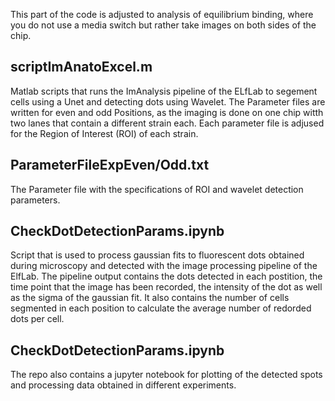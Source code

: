 This part of the code is adjusted to analysis of equilibrium binding, where you do not use a media switch but rather take images on both sides of the chip.

scriptImAnatoExcel.m
--------------------
Matlab scripts that runs the ImAnalysis pipeline of the ELfLab to segement cells using a Unet and detecting dots using Wavelet. The Parameter files are written for even and odd Positions, as the imaging is done on one chip witth two lanes that contain a different strain each. Each parameter file is adjused for the Region of Interest (ROI) of each strain.

ParameterFileExpEven/Odd.txt
----------------------------
The Parameter file with the specifications of ROI and wavelet detection parameters.

CheckDotDetectionParams.ipynb
-----------------------------
Script that is used to process gaussian fits to fluorescent dots obtained during microscopy and detected with the image processing pipeline of the ElfLab. The pipeline output contains the dots detected in each postition, the time point that the image has been recorded, the intensity of the dot as well as the sigma of the gaussian fit. It also contains the number of cells segmented in each position to calculate the average number of redorded dots per cell.

CheckDotDetectionParams.ipynb
-----------------------------
The repo also contains a jupyter notebook for plotting of the detected spots and processing data obtained in different experiments. 
